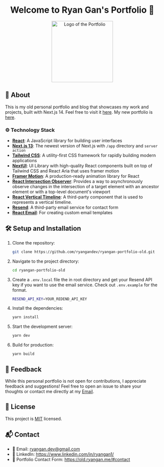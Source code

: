 <h1 align="center">Welcome to Ryan Gan's Portfolio 👋</h1>

<p align="center">
  <img src="https://github.com/ryangandev/ryangan-portfolio/blob/main/src/app/favicon.ico" alt="Logo of the Portfolio" width="200px">
</p>

## 🚀 About
This is my old personal portfolio and blog that showcases my work and projects, built with Next.js 14. Feel free to visit it [here](https://old.ryangan.me/). My new portfolio is [here](https://ryangan.me/).

### ⚙️  Technology Stack
- **[React](https://reactjs.org/)**: A JavaScript library for building user interfaces
- **[Next.js 13](https://nextjs.org/)**: The newest version of Next.js with `/app` directory and `server action`
- **[Tailwind CSS](https://tailwindcss.com/)**: A utility-first CSS framework for rapidly building modern applications
- **[NextUI](https://nextui.org/)**: UI Library with high-quality React components built on top of Tailwind CSS and React Aria that uses framer motion
- **[Framer Motion](https://www.framer.com/motion/)**: A production-ready animation library for React
- **[React Intersection Observer](https://github.com/thebuilder/react-intersection-observer)**: Provides a way to asynchronously observe changes in the intersection of a target element with an ancestor element or with a top-level document's viewport
- **[React Vertical Timeline](https://github.com/stephane-monnot/react-vertical-timeline)**: A third-party component that is used to represents a vertical timeline.
- **[Resend](https://resend.com/)**: A third-party email service for contact form
- **[React Email](https://react.email/)**: For creating custom email templates

## 🛠️ Setup and Installation
1. Clone the repository: 

    ```zsh
    git clone https://github.com/ryangandev/ryangan-portfolio-old.git
    ```

2. Navigate to the project directory: 

    ```zsh
    cd ryangan-portfolio-old
    ```

3. Create a `.env.local` file the in root directory and get your Resend API key if you want to use the email service. Check out `.env.example` for the format.

    ```zsh
    RESEND_API_KEY=YOUR_REDEND_API_KEY
    ```

4. Install the dependencies: 

    ```zsh
    yarn install
    ```

5. Start the development server: 

    ```zsh
    yarn dev
    ```

6. Build for production:

    ```zsh
    yarn build
    ```

## 📢 Feedback
While this personal portfolio is not open for contributions, I appreciate feedback and suggestions! Feel free to open an issue to share your thoughts or contact me directly at my [Email](mailto:ryangan.dev@gmail.com).


## 📄 License
This project is [MIT](./LICENSE) licensed.

## 📬 Contact
- 📧 Email: ryangan.dev@gmail.com
- 🔗 LinkedIn: https://www.linkedin.com/in/ryangan1/
- 📂 Portfolio Contact Form: https://old.ryangan.me/#contact
